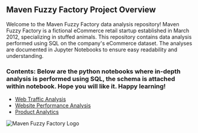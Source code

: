 ## Maven Fuzzy Factory Project Overview

Welcome to the Maven Fuzzy Factory data analysis repository! Maven Fuzzy Factory is a fictional eCommerce retail startup established in March 2012, specializing in stuffed animals. This repository contains data analysis performed using SQL on the company's eCommerce dataset. The analyses are documented in Jupyter Notebooks to ensure easy readability and understanding.

### Contents: Below are the python notebooks where in-depth analysis is performed using SQL, the schema is attached within notebook. Hope you will like it. Happy learning!

- [Web Traffic Analysis](#web-traffic-analysis)
- [Website Performance Analysis](#website-performance-analysis)
- [Product Analytics](#product-analytics)

![Maven Fuzzy Factory Logo](https://m.media-amazon.com/images/I/91oxSXgVD6L._AC_SX679_.jpg)
